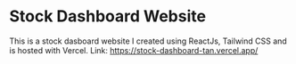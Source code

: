 # Stock Dashboard Website

This is a stock dasboard website I created using ReactJs, Tailwind CSS and is hosted with Vercel.
Link: https://stock-dashboard-tan.vercel.app/
